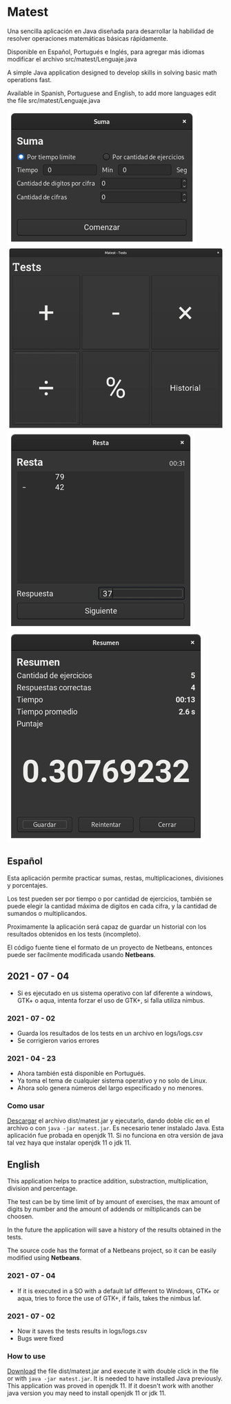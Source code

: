 # Matest

Una sencilla aplicación en Java diseñada para desarrollar la habilidad de resolver operaciones matemáticas básicas rápidamente.

Disponible en Español, Portugués e Inglés, para agregar más idiomas modificar el archivo src/matest/Lenguaje.java

A simple Java application designed to develop skills in solving basic math operations fast.

Available in Spanish, Portuguese and English, to add more languages edit the file src/matest/Lenguaje.java

![](https://github.com/Gspr-bit/Matest/blob/main/screenshots/01-configurar-test-suma.png)
![](https://github.com/Gspr-bit/Matest/blob/main/screenshots/02-pantalla-principal.png)
![](https://github.com/Gspr-bit/Matest/blob/main/screenshots/03-test-resta.png)
![](https://github.com/Gspr-bit/Matest/blob/main/screenshots/04-resumen.png)

## Español

Esta aplicación permite practicar sumas, restas, multiplicaciones, divisiones y porcentajes.

Los test pueden ser por tiempo o por cantidad de ejercicios, también se puede elegir la cantidad máxima de digitos en cada cifra, y la cantidad de sumandos o multiplicandos.

Proximamente la aplicación será capaz de guardar un historial con los resultados obtenidos en los tests (incompleto).

El código fuente tiene el formato de un proyecto de Netbeans, entonces puede ser facilmente modificada usando **Netbeans**.

## 2021 - 07 - 04

- Si es ejecutado en us sistema operativo con laf diferente a windows, GTK+ o aqua, intenta forzar el uso de GTK+, si falla utiliza nimbus.

### 2021 - 07 - 02

- Guarda los resultados de los tests en un archivo en logs/logs.csv
- Se corrigieron varios errores

### 2021 - 04 - 23

- Ahora también está disponible en Portugués.
- Ya toma el tema de cualquier sistema operativo y no solo de Linux.
- Ahora solo genera números del largo especificado y no menores.

### Como usar

[Descargar](https://github.com/Gspr-bit/Matest/raw/main/dist/matest.jar) el archivo dist/matest.jar y ejecutarlo, dando doble clic en el archivo o con `java -jar matest.jar`. Es necesario tener instalado Java. Esta aplicación fue probada en openjdk 11. Si no funciona en otra versión de java tal vez haya que instalar openjdk 11 o jdk 11.

## English

This application helps to practice addition, substraction, multiplication, division and percentage.

The test can be by time limit of by amount of exercises, the max amount of digits by number and the amount of  addends or miltiplicands can be choosen.

In the future the application will save a history of the results obtained in the tests.

The source code has the format of a Netbeans project, so it can be easily modified using **Netbeans**.

### 2021 - 07 - 04

- If it is executed in a SO with a default laf different to Windows, GTK+ or aqua, tries to force the use of GTK+, if fails, takes the nimbus laf.

### 2021 - 07 - 02

- Now it saves the tests results in logs/logs.csv
- Bugs were fixed

### How to use

[Download](https://github.com/Gspr-bit/Matest/raw/main/dist/matest.jar) the file dist/matest.jar and execute it with double click in the file or with `java -jar matest.jar`. It is needed to have installed Java previously. This application was proved in openjdk 11. If it doesn't work with another java version you may need to install openjdk 11 or jdk 11.
